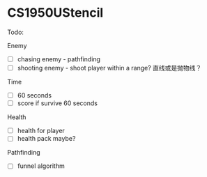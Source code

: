 # CS1950UStencil

Todo:

Enemy

- [ ] chasing enemy - pathfinding
- [ ] shooting enemy - shoot player within a range? 直线或是抛物线？

Time

- [ ] 60 seconds
- [ ] score if survive 60 seconds

Health

- [ ] health for player
- [ ] health pack maybe?

Pathfinding

- [ ] funnel algorithm